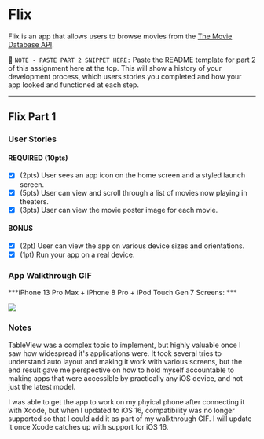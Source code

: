 # Flix

Flix is an app that allows users to browse movies from the [The Movie Database API](http://docs.themoviedb.apiary.io/#).

📝 `NOTE - PASTE PART 2 SNIPPET HERE:` Paste the README template for part 2 of this assignment here at the top. This will show a history of your development process, which users stories you completed and how your app looked and functioned at each step.

---

## Flix Part 1

### User Stories

#### REQUIRED (10pts)
- [x] (2pts) User sees an app icon on the home screen and a styled launch screen.
- [x] (5pts) User can view and scroll through a list of movies now playing in theaters.
- [x] (3pts) User can view the movie poster image for each movie.

#### BONUS
- [x] (2pt) User can view the app on various device sizes and orientations.
- [x] (1pt) Run your app on a real device.

### App Walkthrough GIF
***iPhone 13 Pro Max + iPhone 8 Pro + iPod Touch Gen 7 Screens: ***

<img src="https://github.com/LaUrrego/flix-ios-app/blob/main/GIF/ezgif.com-gif-maker.gif">



### Notes
TableView was a complex topic to implement, but highly valuable once I saw how widespread it's applications were. It took several tries to understand auto layout and making it work with various screens, but the end result gave me perspective on how to hold myself accountable to making apps that were accessible by practically any iOS device, and not just the latest model. 

I was able to get the app to work on my phyical phone after connecting it with Xcode, but when I updated to iOS 16, compatibility was no longer supported so that I could add it as part of my walkthrough GIF. I will update it once Xcode catches up with support for iOS 16.
